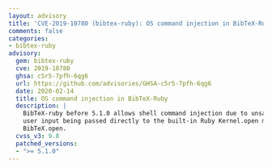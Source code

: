 ```yaml
---
layout: advisory
title: 'CVE-2019-10780 (bibtex-ruby): OS command injection in BibTeX-Ruby'
comments: false
categories:
- bibtex-ruby
advisory:
  gem: bibtex-ruby
  cve: 2019-10780
  ghsa: c5r5-7pfh-6qg6
  url: https://github.com/advisories/GHSA-c5r5-7pfh-6qg6
  date: 2020-02-14
  title: OS command injection in BibTeX-Ruby
  description: |
    BibTeX-ruby before 5.1.0 allows shell command injection due to unsanitized
    user input being passed directly to the built-in Ruby Kernel.open method through
    BibTeX.open.
  cvss_v3: 9.8
  patched_versions:
  - ">= 5.1.0"
---
```

